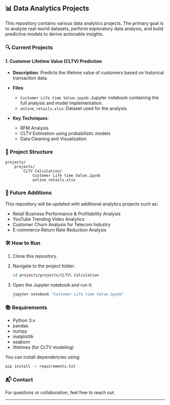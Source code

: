 ## 📊 Data Analytics Projects

This repository contains various data analytics projects. The primary goal is to analyze real-world datasets, perform exploratory data analysis, and build predictive models to derive actionable insights.

### 🔍 Current Projects

#### 1. **Customer Lifetime Value (CLTV) Prediction**

* **Description**: Predicts the lifetime value of customers based on historical transaction data.
* **Files**:

  * `Customer Life time Value.ipynb`: Jupyter notebook containing the full analysis and model implementation.
  * `online_retails.xlsx`: Dataset used for the analysis.
* **Key Techniques**:

  * RFM Analysis
  * CLTV Estimation using probabilistic models
  * Data Cleaning and Visualization

### 📁 Project Structure

```
projects/
    projects/
        CLTV Calculation/
            Customer Life time Value.ipynb
            online_retails.xlsx
```

### 📌 Future Additions

This repository will be updated with additional analytics projects such as:

* Retail Business Performance & Profitability Analysis
* YouTube Trending Video Analytics
* Customer Churn Analysis for Telecom Industry
* E-commerce Return Rate Reduction Analysis

### 🛠️ How to Run

1. Clone this repository.
2. Navigate to the project folder:

   ```bash
   cd projects/projects/CLTV\ Calculation
   ```
3. Open the Jupyter notebook and run it:

   ```bash
   jupyter notebook "Customer Life time Value.ipynb"
   ```

### 📚 Requirements

* Python 3.x
* pandas
* numpy
* matplotlib
* seaborn
* lifetimes (for CLTV modeling)

You can install dependencies using:

```bash
pip install -r requirements.txt
```

### 📬 Contact

For questions or collaboration, feel free to reach out.

---
